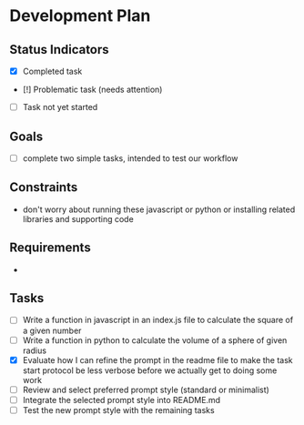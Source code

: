 # Development Plan

## Status Indicators
- [x] Completed task
- [!] Problematic task (needs attention)
- [ ] Task not yet started

## Goals
- [ ] complete two simple tasks, intended to test our workflow 

## Constraints
- don't worry about running these javascript or python or installing related libraries and supporting code

## Requirements
- 

## Tasks
- [ ] Write a function in javascript in an index.js file to calculate the square of a given number
- [ ] Write a function in python to calculate the volume of a sphere of given radius
- [x] Evaluate how I can refine the prompt in the readme file to make the task start protocol be less verbose before we actually get to doing some work
- [ ] Review and select preferred prompt style (standard or minimalist)
- [ ] Integrate the selected prompt style into README.md
- [ ] Test the new prompt style with the remaining tasks
